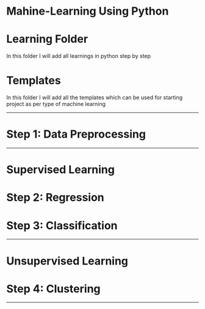 # Mahine-Learning Using Python 
# Learning Folder
In this folder I will add all learnings in python step by step

# Templates
In this folder I will add all the templates which can be used for starting project as per type of machine learning
*****************************************************************************************************************************************
# Step 1: Data Preprocessing

*****************************************************************************************************************************************
# Supervised Learning

# Step 2: Regression

# Step 3: Classification

*****************************************************************************************************************************************

# Unsupervised Learning

# Step 4: Clustering

*****************************************************************************************************************************************
